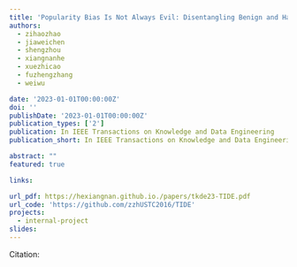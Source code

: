 ```yaml
---
title: 'Popularity Bias Is Not Always Evil: Disentangling Benign and Harmful Bias for Recommendation'
authors:
  - zihaozhao
  - jiaweichen
  - shengzhou
  - xiangnanhe
  - xuezhicao
  - fuzhengzhang
  - weiwu

date: '2023-01-01T00:00:00Z'
doi: ''
publishDate: '2023-01-01T00:00:00Z'
publication_types: ['2']
publication: In IEEE Transactions on Knowledge and Data Engineering 
publication_short: In IEEE Transactions on Knowledge and Data Engineering 

abstract: ""
featured: true

links:

url_pdf: https://hexiangnan.github.io./papers/tkde23-TIDE.pdf
url_code: 'https://github.com/zzhUSTC2016/TIDE'
projects:
  - internal-project
slides:
---
```




Citation:
